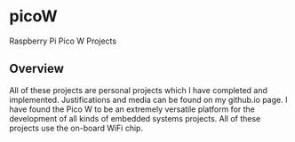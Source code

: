 # picoW
Raspberry Pi Pico W Projects

## Overview
All of these projects are personal projects which I have completed and implemented. Justifications and media can be found on my github.io page. I have found the Pico W to be an extremely versatile platform for the development of all kinds of embedded systems projects. All of these projects use the on-board WiFi chip.
